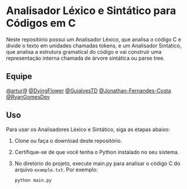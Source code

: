 # Analisador Léxico e Sintático para Códigos em C

Neste repositório possui um Analisador Léxico, que analisa o código C e divide o texto em unidades chamadas tokens, e um Analisador Sintático, que analisa a estrutura gramatical do código e vai construir uma representação interna chamada de árvore sintática ou parse tree.

## Equipe
[@arturj9](https://github.com/arturj9)
[@DyingFlower](https://github.com/DyingFlower)
[@GuialvesTD](https://github.com/GuialvesTD)
[@Jonathan-Fernandes-Costa](https://github.com/Jonathan-Fernandes-Costa)
[@RyanGomesDev](https://github.com/RyanGomesDev)

## Uso

Para usar os Analisadores Léxico e Sintático, siga as etapas abaixo:

1. Clone ou faça o download deste repositório.

2. Certifique-se de que você tenha o Python instalado no seu sistema.

3. No diretório do projeto, execute main.py para analisar o código C do arquivo `example.txt`. Por exemplo:

   ```python
   python main.py
